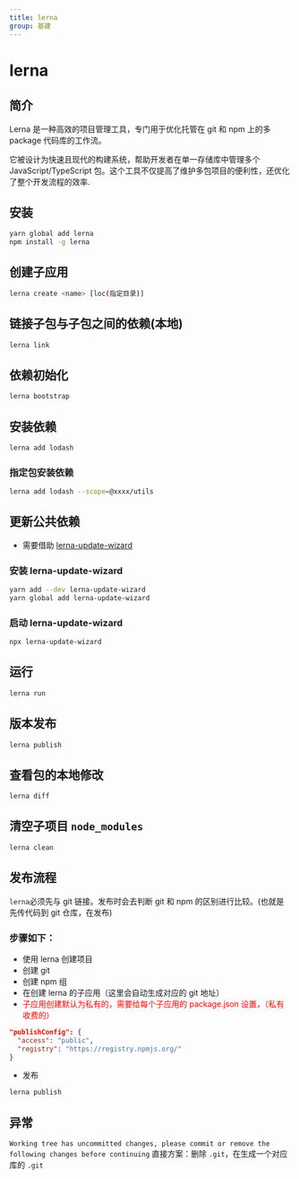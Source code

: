 ```yaml
---
title: lerna
group: 基建
---
```


# lerna

## 简介

Lerna 是一种高效的项目管理工具，专门用于优化托管在 git 和 npm 上的多 package 代码库的工作流。

它被设计为快速且现代的构建系统，帮助开发者在单一存储库中管理多个 JavaScript/TypeScript 包。这个工具不仅提高了维护多包项目的便利性，还优化了整个开发流程的效率.

## 安装

```bash
yarn global add lerna
npm install -g lerna
```

## 创建子应用

```bash
lerna create <name> [loc(指定目录)]
```

## 链接子包与子包之间的依赖(本地)

```bash
lerna link
```

## 依赖初始化

```bash
lerna bootstrap
```

## 安装依赖

```bash
lerna add lodash
```

### 指定包安装依赖

```bash
lerna add lodash --scope=@xxxx/utils
```

## 更新公共依赖

- 需要借助 [lerna-update-wizard](https://github.com/Anifacted/lerna-update-wizard)

### 安装 lerna-update-wizard

```bash
yarn add --dev lerna-update-wizard
yarn global add lerna-update-wizard
```

### 启动 lerna-update-wizard

```bash
npx lerna-update-wizard
```

## 运行

```bash
lerna run
```

## 版本发布

```bash
lerna publish
```

## 查看包的本地修改

```bash
lerna diff
```

## 清空子项目 `node_modules`

```bash
lerna clean
```

## 发布流程

`lerna`必须先与 git 链接。发布时会去判断 git 和 npm 的区别进行比较。(也就是先传代码到 git 仓库，在发布)

### 步骤如下：

- 使用 lerna 创建项目
- 创建 git
- 创建 npm 组
- 在创建 lerna 的子应用（这里会自动生成对应的 git 地址）
- <font color=red>子应用创建默认为私有的，需要给每个子应用的 package.json 设置，（私有收费的）</font>

```json
"publishConfig": {
  "access": "public",
  "registry": "https://registry.npmjs.org/"
}
```

- 发布

```bash
lerna publish
```

## 异常

`Working tree has uncommitted changes, please commit or remove the following changes before continuing`
直接方案：删除 `.git`，在生成一个对应库的 `.git`
